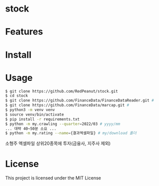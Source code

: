 # stock

# Features

# Install

# Usage

```bash
$ git clone https://github.com/RedPeanut/stock.git
$ cd stock
$ git clone https://github.com/FinanceData/FinanceDataReader.git # 
$ git clone https://github.com/FinanceData/marcap.git #
$ python3 -m venv venv
$ source venv/bin/activate
$ pip install -r requirements.txt
$ python -m my.crawling --quarter=2022/03 # yyyy/mm
... 대략 40~50분 소요 ...
$ python -m my.rating --name={결과엑셀파일} # my/download 폴더
```
소형주 엑셀파일 상위20종목에 투자(금융사, 지주사 제외)

# License
This project is licensed under the MIT License
